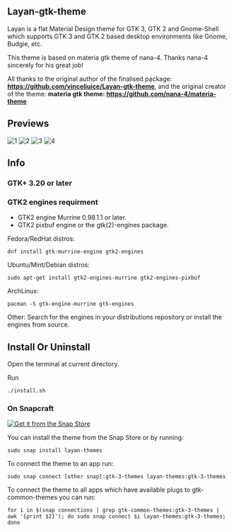 ## Layan-gtk-theme

Layan is a flat Material Design theme for GTK 3, GTK 2 and Gnome-Shell which supports GTK 3 and GTK 2 based desktop environments like Gnome, Budgie, etc.

This theme is based on materia gtk theme of nana-4. Thanks nana-4 sincerely for his great job!

All thanks to the original author of the finalised package:
**https://github.com/vinceliuice/Layan-gtk-theme**, 
and the original creator of the theme: **materia gtk theme: https://github.com/nana-4/materia-theme**

## Previews
![1](https://cn.opendesktop.org/img/5/d/3/a/7a86d212835c855e62ca9725c0031e6202ae.jpg)
![2](https://cn.opendesktop.org/img/a/1/c/3/29262c8cf691666cca24a0636d22506daaca.jpg)
![3](https://cn.opendesktop.org/img/7/a/8/7/26cacc08dc680e481f806e2626da080ab9fd.png)
![4](https://cn.opendesktop.org/img/e/a/a/1/039563371d380c59ba9ad7d0a2b3cd6ebb00.jpg)

## Info

### GTK+ 3.20 or later

### GTK2 engines requirment
- GTK2 engine Murrine 0.98.1.1 or later.
- GTK2 pixbuf engine or the gtk(2)-engines package.

Fedora/RedHat distros:

    dnf install gtk-murrine-engine gtk2-engines

Ubuntu/Mint/Debian distros:

    sudo apt-get install gtk2-engines-murrine gtk2-engines-pixbuf

ArchLinux:

    pacman -S gtk-engine-murrine gtk-engines

Other:
Search for the engines in your distributions repository or install the engines from source.

## Install Or Uninstall

Open the terminal at current directory.

Run

    ./install.sh

### On Snapcraft

<a href="https://snapcraft.io/layan-themes">
<img alt="Get it from the Snap Store" src="https://snapcraft.io/static/images/badges/en/snap-store-black.svg" />
</a>

You can install the theme from the Snap Store оr by running:

```
sudo snap install layan-themes
```
To connect the theme to an app run:
```
sudo snap connect [other snap]:gtk-3-themes layan-themes:gtk-3-themes
```
To connect the theme to all apps which have available plugs to gtk-common-themes you can run:
``` 
for i in $(snap connections | grep gtk-common-themes:gtk-3-themes | awk '{print $2}'); do sudo snap connect $i layan-themes:gtk-3-themes; done
```
